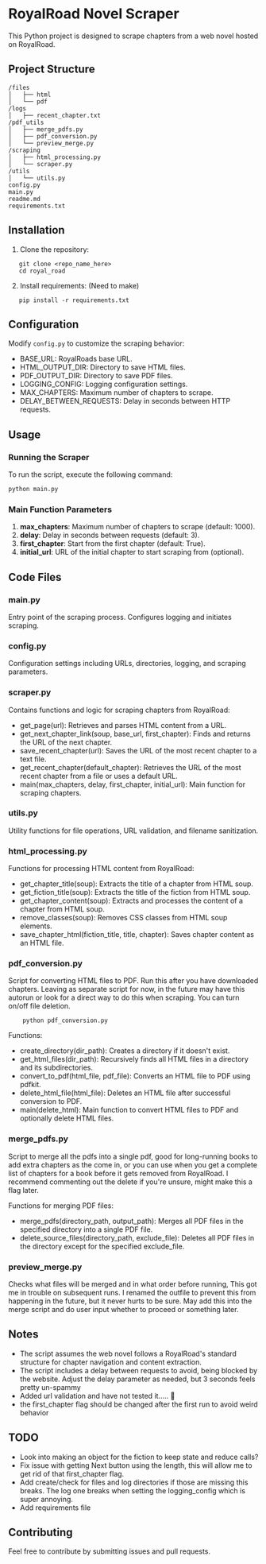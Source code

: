 # RoyalRoad Novel Scraper

This Python project is designed to scrape chapters from a web novel hosted on RoyalRoad.

## Project Structure

```
/files
│   ├── html
│   └── pdf
/logs
│   ├── recent_chapter.txt
/pdf_utils
│   ├── merge_pdfs.py
│   ├── pdf_conversion.py
│   └── preview_merge.py
/scraping
│   ├── html_processing.py
│   └── scraper.py
/utils
│   └── utils.py
config.py
main.py
readme.md
requirements.txt
```

## Installation

1. Clone the repository:

```shell
   git clone <repo_name_here>
   cd royal_road
```
2. Install requirements: (Need to make)

```shell
   pip install -r requirements.txt
```

## Configuration
Modify `config.py` to customize the scraping behavior:

- BASE_URL: RoyalRoads base URL.
- HTML_OUTPUT_DIR: Directory to save HTML files.
- PDF_OUTPUT_DIR: Directory to save PDF files.
- LOGGING_CONFIG: Logging configuration settings.
- MAX_CHAPTERS: Maximum number of chapters to scrape.
- DELAY_BETWEEN_REQUESTS: Delay in seconds between HTTP requests.

## Usage
### Running the Scraper
To run the script, execute the following command:

```sh
python main.py
```
### Main Function Parameters
1. **max_chapters**: Maximum number of chapters to scrape (default: 1000).
2. **delay**: Delay in seconds between requests (default: 3).
3. **first_chapter**: Start from the first chapter (default: True).
4. **initial_url**: URL of the initial chapter to start scraping from (optional).


## Code Files
### main.py
Entry point of the scraping process. Configures logging and initiates scraping.

### config.py
Configuration settings including URLs, directories, logging, and scraping parameters.

### scraper.py
Contains functions and logic for scraping chapters from RoyalRoad:

- get_page(url): Retrieves and parses HTML content from a URL.
- get_next_chapter_link(soup, base_url, first_chapter): Finds and returns the URL of the next chapter.
- save_recent_chapter(url): Saves the URL of the most recent chapter to a text file.
- get_recent_chapter(default_chapter): Retrieves the URL of the most recent chapter from a file or uses a default URL.
- main(max_chapters, delay, first_chapter, initial_url): Main function for scraping chapters.
### utils.py
Utility functions for file operations, URL validation, and filename sanitization.

### html_processing.py
Functions for processing HTML content from RoyalRoad:

- get_chapter_title(soup): Extracts the title of a chapter from HTML soup.
- get_fiction_title(soup): Extracts the title of the fiction from HTML soup.
- get_chapter_content(soup): Extracts and processes the content of a chapter from HTML soup.
- remove_classes(soup): Removes CSS classes from HTML soup elements.
- save_chapter_html(fiction_title, title, chapter): Saves chapter content as an HTML file.

### pdf_conversion.py
Script for converting HTML files to PDF. Run this after you have downloaded chapters. 
Leaving as separate script for now, in the future may have 
this autorun or look for a direct way to do this when scraping. 
You can turn on/off file deletion.

```shell
    python pdf_conversion.py
```
Functions:

- create_directory(dir_path): Creates a directory if it doesn't exist.
- get_html_files(dir_path): Recursively finds all HTML files in a directory and its subdirectories.
- convert_to_pdf(html_file, pdf_file): Converts an HTML file to PDF using pdfkit.
- delete_html_file(html_file): Deletes an HTML file after successful conversion to PDF.
- main(delete_html): Main function to convert HTML files to PDF and optionally delete HTML files.

### merge_pdfs.py
Script to merge all the pdfs into a single pdf, good for long-running 
books to add extra chapters as the come in, or you can 
use when you get a complete list of chapters for a book before 
it gets removed from RoyalRoad. I recommend commenting out the 
delete if you're unsure, might make this a flag later.

Functions for merging PDF files:

- merge_pdfs(directory_path, output_path): Merges all PDF files in the 
specified directory into a single PDF file.
- delete_source_files(directory_path, exclude_file): Deletes all PDF files in the
directory except for the specified exclude_file.

### preview_merge.py
Checks what files will be merged and in what order before running,
This got me in trouble on subsequent runs. I renamed the outfile
to prevent this from happening in the future, but it 
never hurts to be sure. May add this into the merge script and 
do user input whether to proceed or something later.

## Notes
- The script assumes the web novel follows a RoyalRoad's standard structure for chapter 
navigation and content extraction.
- The script includes a delay between requests to avoid,
being blocked by the website. Adjust the delay parameter as needed, but 3 seconds feels pretty un-spammy
- Added url validation and have not tested it..... :shrug:
- the first_chapter flag should be changed after the first run to avoid weird behavior

## TODO
- Look into making an object for the fiction to keep state and reduce calls?
- Fix issue with getting Next button using the length,
this will allow me to get rid of that first_chapter flag.
- Add create/check for files and log directories 
if those are missing this breaks. The log one breaks when setting
the logging_config which is super annoying.
- Add requirements file


## Contributing
Feel free to contribute by submitting issues and pull requests.
